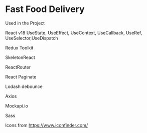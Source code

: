 # Fast Food Delivery

Used in the Project

React v18
UseState, UseEffect, UseContext, UseCallback, UseRef, UseSelector,UseDispatch

Redux Toolkit

SkeletonReact

ReactRouter

React Paginate

Lodash debounce 

Axios

Mockapi.io

Sass

Icons from https://www.iconfinder.com/



